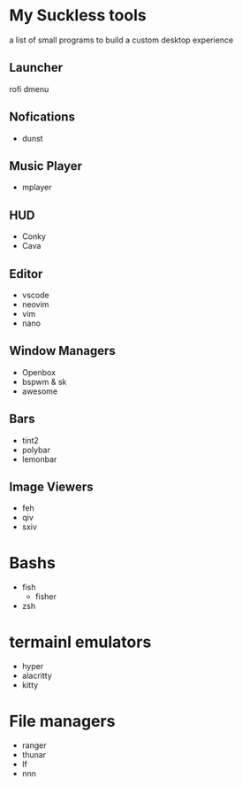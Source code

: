 # My Suckless tools
a list of small programs to build a custom desktop experience

## Launcher
 rofi
 dmenu

## Nofications
- dunst

## Music Player
- mplayer

## HUD
- Conky
- Cava

## Editor
- vscode
- neovim
- vim
- nano


## Window Managers
- Openbox
- bspwm & sk
- awesome

## Bars
- tint2
- polybar
- lemonbar

## Image Viewers
- feh
- qiv
- sxiv

# Bashs
- fish
  - fisher
- zsh

# termainl emulators
- hyper
- alacritty
- kitty

# File managers
- ranger
- thunar
- lf
- nnn

